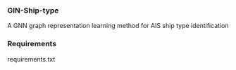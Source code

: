 ### GIN-Ship-type  
A GNN graph representation learning method for AIS ship type identification
### Requirements  
requirements.txt
